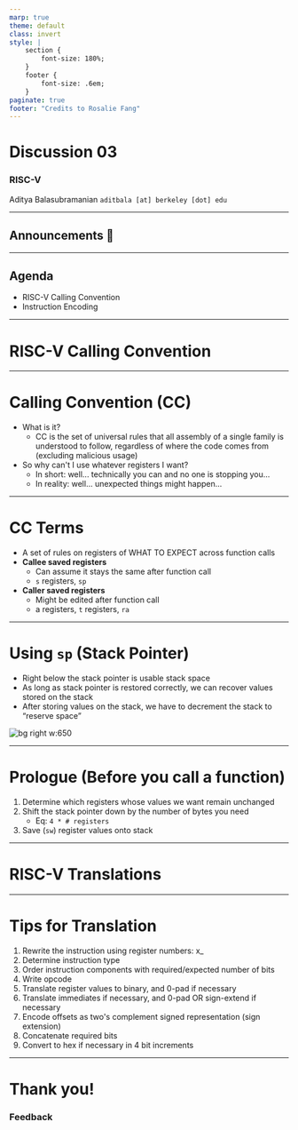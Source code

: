 ```yaml
---
marp: true
theme: default
class: invert
style: |
    section {
        font-size: 180%;
    }
    footer {
        font-size: .6em;
    }
paginate: true
footer: "Credits to Rosalie Fang"
---
```


<!-- 
_paginate: false
_footer: Slides available at [`teaching.aditbala.com`](https://teaching.aditbala.com)
_class: invert
-->

# <!--fit--> Discussion 03

### RISC-V

Aditya Balasubramanian
`aditbala [at] berkeley [dot] edu`


---
<!-- 
_footer: ""
-->

## Announcements :mega:


---

## Agenda

- RISC-V Calling Convention
- Instruction Encoding


---
<!-- 
_backgroundColor: #3333
-->

# <!-- fit --> RISC-V Calling Convention

---

# Calling Convention (CC)

* What is it?
    - CC is the set of universal rules that all assembly of a single family is understood to follow, regardless of where the code comes from (excluding malicious usage)
* So why can't I use whatever registers I want?
    - In short: well... technically you can and no one is stopping you...
    - In reality: well... unexpected things might happen...

---


# CC Terms
- A set of rules on registers of WHAT TO EXPECT across function calls
- **Callee saved registers**
    - Can assume it stays the same after function call
    - `s` registers, `sp`
- **Caller saved registers**
    - Might be edited after function call
    - a registers, `t` registers, `ra`

---

# Using `sp` (Stack Pointer)


- Right below the stack pointer is usable stack space
- As long as stack pointer is restored correctly, we can recover values stored on the stack
- After storing values on the stack, we have to decrement the stack to “reserve space”

![bg right w:650](https://i.imgur.com/F6YCKwr.png)

---

# Prologue (Before you call a function)

1. Determine which registers whose values we want remain unchanged
2. Shift the stack pointer down by the number of bytes you need
    - Eq: `4 * # registers`
3. Save (`sw`) register values onto stack


---

<!-- 
_backgroundColor: #3333
-->

# <!-- fit --> RISC-V Translations

---

# Tips for Translation

1.  Rewrite the instruction using register numbers: x_
2.  Determine instruction type
3.  Order instruction components with required/expected number of bits
4. Write opcode
5. Translate register values to binary, and 0-pad if necessary
6. Translate immediates if necessary, and 0-pad OR sign-extend if necessary
7. Encode offsets as two's complement signed representation (sign extension)
8. Concatenate required bits
9. Convert to hex if necessary in 4 bit increments

---

# Thank you!

### Feedback 